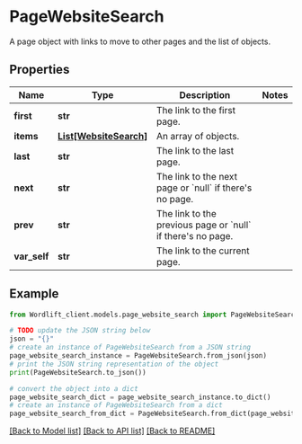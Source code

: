 # PageWebsiteSearch

A page object with links to move to other pages and the list of objects.

## Properties

Name | Type | Description | Notes
------------ | ------------- | ------------- | -------------
**first** | **str** | The link to the first page. | 
**items** | [**List[WebsiteSearch]**](WebsiteSearch.md) | An array of objects. | 
**last** | **str** | The link to the last page. | 
**next** | **str** | The link to the next page or &#x60;null&#x60; if there&#39;s no page. | 
**prev** | **str** | The link to the previous page or &#x60;null&#x60; if there&#39;s no page. | 
**var_self** | **str** | The link to the current page. | 

## Example

```python
from Wordlift_client.models.page_website_search import PageWebsiteSearch

# TODO update the JSON string below
json = "{}"
# create an instance of PageWebsiteSearch from a JSON string
page_website_search_instance = PageWebsiteSearch.from_json(json)
# print the JSON string representation of the object
print(PageWebsiteSearch.to_json())

# convert the object into a dict
page_website_search_dict = page_website_search_instance.to_dict()
# create an instance of PageWebsiteSearch from a dict
page_website_search_from_dict = PageWebsiteSearch.from_dict(page_website_search_dict)
```
[[Back to Model list]](../README.md#documentation-for-models) [[Back to API list]](../README.md#documentation-for-api-endpoints) [[Back to README]](../README.md)



